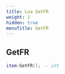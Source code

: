 ```yaml
---
title: Lua GetFR
weight: 1
hidden: true
menuTitle: GetFR
---
```

## GetFR
```lua
item:GetFR(); -- int
```